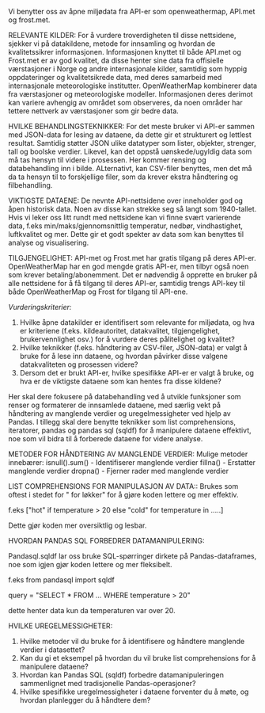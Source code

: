 Vi benytter oss av åpne miljødata fra API-er som openweathermap, API.met og frost.met. 


RELEVANTE KILDER:
For å vurdere troverdigheten til disse nettsidene, sjekker vi på datakildene, metode for innsamling og hvordan de kvalitetssikrer informasjonen. Informasjonen knyttet til både API.met og Frost.met er av god kvalitet, da disse henter sine data fra offisielle værstasjoner i Norge og andre internasjonale kilder, samtidig som hyppig oppdateringer og kvalitetsikrede data, med deres samarbeid med internasjonale meteorologiske institutter.
OpenWeatherMap kombinerer data fra værstasjoner og meteorologiske modeller. Informasjonen deres derimot kan variere avhengig av området som observeres, da noen områder har tettere nettverk av værstasjoner som gir bedre data.

HVILKE BEHANDLINGSTEKNIKKER:
For det meste bruker vi API-er sammen med JSON-data for lesing av dataene, da dette gir et strukturert og lettlest resultat. Samtidig støtter JSON ulike datatyper som lister, objekter, strenger, tall og boolske verdier. Likevel, kan det oppstå uønskede/ugyldig data som må tas hensyn til videre i prosessen. Her kommer rensing og databehandling inn i bilde. ALternativt, kan CSV-filer benyttes, men det må da ta hensyn til to forskjellige filer, som da krever ekstra håndtering og filbehandling.

VIKTIGSTE DATAENE:
De nevnte API-nettsidene over inneholder god og åpen historisk data. Noen av disse kan strekke seg så langt som 1940-tallet. Hvis vi leker oss litt rundt med nettsidene kan vi finne svært varierende data, f.eks min/maks/gjennomsnittlig temperatur, nedbør, vindhastighet, luftkvalitet og mer. Dette gir et godt spekter av data som kan benyttes til analyse og visualisering. 

TILGJENGELIGHET:
API-met og Frost.met har gratis tilgang på deres API-er. OpenWeatherMap har en god mengde gratis API-er, men tilbyr også noen som krever betaling/abonemment. Det er nødvendig å opprette en bruker på alle nettsidene for å få tilgang til deres API-er, samtidig trengs API-key til både OpenWeatherMap og Frost for tilgang til API-ene.

*Vurderingskriterier:*

1. Hvilke åpne datakilder er identifisert som relevante for miljødata, og hva er kriteriene (f.eks. kildeautoritet, datakvalitet, tilgjengelighet, brukervennlighet osv.) for å vurdere deres pålitelighet og kvalitet?
2. Hvilke teknikker (f.eks. håndtering av CSV-filer, JSON-data) er valgt å bruke for å lese inn dataene, og hvordan påvirker disse valgene datakvaliteten og prosessen videre?
3. Dersom det er brukt API-er, hvilke spesifikke API-er er valgt å bruke, og hva er de viktigste dataene som kan hentes fra disse kildene?


Her skal dere fokusere på databehandling ved å utvikle funksjoner som renser og formaterer de innsamlede dataene, med særlig vekt på håndtering av manglende verdier og uregelmessigheter ved hjelp av Pandas. I tillegg skal dere benytte teknikker som list comprehensions, iteratorer, pandas og pandas sql (sqldf) for å manipulere dataene effektivt, noe som vil bidra til å forberede dataene for videre analyse.

METODER FOR HÅNDTERING AV MANGLENDE VERDIER:
Mulige metoder innebærer:
isnull().sum() - Identifiserer manglende verdier
fillna() - Erstatter manglende verdier
dropna() - Fjerner rader med manglende verdier

LIST COMPREHENSIONS FOR MANIPULASJON AV DATA::
Brukes som oftest i stedet for " for løkker" for å gjøre koden lettere og mer effektiv.

f.eks ["hot" if temperature > 20 else "cold" for temperature in .....]

Dette gjør koden mer oversiktlig og lesbar.

HVORDAN PANDAS SQL FORBEDRER DATAMANIPULERING:

Pandasql.sqldf lar oss bruke SQL-spørringer dirkete på Pandas-dataframes, noe som igjen gjør koden lettere og mer fleksibelt.

f.eks
from pandasql import sqldf

query = "SELECT * FROM ... WHERE temperature > 20"

dette henter data kun da temperaturen var over 20.

HVILKE UREGELMESSIGHETER:


1. Hvilke metoder vil du bruke for å identifisere og håndtere manglende verdier i datasettet?
2. Kan du gi et eksempel på hvordan du vil bruke list comprehensions for å manipulere dataene?
3. Hvordan kan Pandas SQL (sqldf) forbedre datamanipuleringen sammenlignet med tradisjonelle Pandas-operasjoner?
4. Hvilke spesifikke uregelmessigheter i dataene forventer du å møte, og hvordan planlegger du å håndtere dem?